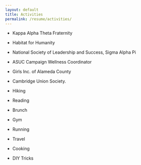 ```yaml
---
layout: default
title: Activities
permalink: /resume/activities/
---
```

					
+ Kappa Alpha Theta Fraternity
+ Habitat for Humanity
+ National Society of Leadership and Success, Sigma Alpha Pi
+ ASUC Campaign Wellness Coordinator
+ Girls Inc. of Alameda County
+ Cambridge Union Society.
		
			
+ Hiking
+ Reading
+ Brunch
+ Gym 
+ Running
+ Travel
+ Cooking
+ DIY Tricks

